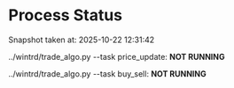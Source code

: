 # Process Status

Snapshot taken at: 2025-10-22 12:31:42

../wintrd/trade_algo.py --task price_update: **NOT RUNNING**

../wintrd/trade_algo.py --task buy_sell: **NOT RUNNING**

